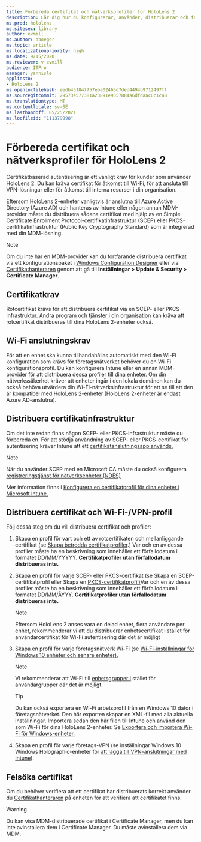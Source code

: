 ```yaml
---
title: Förbereda certifikat och nätverksprofiler för HoloLens 2
description: Lär dig hur du konfigurerar, använder, distribuerar och felsöker certifikat för nätverk på HoloLens 2-enheter med mixad verklighet.
ms.prod: hololens
ms.sitesec: library
author: evmill
ms.author: aboeger
ms.topic: article
ms.localizationpriority: high
ms.date: 9/15/2020
ms.reviewer: v-evmill
audience: ITPro
manager: yannisle
appliesto:
- HoloLens 2
ms.openlocfilehash: eedb451847757eba02465d7ded4494b9712497ff
ms.sourcegitcommit: 29573e577381a23891e9557884a6dfdaac0c1c48
ms.translationtype: MT
ms.contentlocale: sv-SE
ms.lasthandoff: 05/25/2021
ms.locfileid: "111379998"
---
```

# <a name="prepare-certificates-and-network-profiles-for-hololens-2"></a>Förbereda certifikat och nätverksprofiler för HoloLens 2

Certifikatbaserad autentisering är ett vanligt krav för kunder som använder HoloLens 2. Du kan kräva certifikat för åtkomst till Wi-Fi, för att ansluta till VPN-lösningar eller för åtkomst till interna resurser i din organisation.

Eftersom HoloLens 2-enheter vanligtvis är anslutna till Azure Active Directory (Azure AD) och hanteras av Intune eller någon annan MDM-provider måste du distribuera sådana certifikat med hjälp av en Simple Certificate Enrollment Protocol-certifikatinfrastruktur (SCEP) eller PKCS-certifikatinfrastruktur (Public Key Cryptography Standard) som är integrerad med din MDM-lösning. 

>[!NOTE]
> Om du inte har en MDM-provider kan [](https://docs.microsoft.com/hololens/hololens-provisioning#steps-for-creating-provisioning-packages) du fortfarande distribuera certifikat via ett konfigurationspaket i [Windows Configuration Designer](https://www.microsoft.com/p/windows-configuration-designer/9nblggh4tx22?rtc=1&activetab=pivot:regionofsystemrequirementstab) eller via [Certifikathanteraren](https://docs.microsoft.com/hololens/certificate-manager) genom att gå till **Inställningar > Update & Security > Certificate Manager**.

## <a name="certificate-requirements"></a>Certifikatkrav
Rotcertifikat krävs för att distribuera certifikat via en SCEP- eller PKCS-infrastruktur. Andra program och tjänster i din organisation kan kräva att rotcertifikat distribueras till dina HoloLens 2-enheter också. 

## <a name="wi-fi-connectivity-requirements"></a>Wi-Fi anslutningskrav
För att en enhet ska kunna tillhandahållas automatiskt med den Wi-Fi konfiguration som krävs för företagsnätverket behöver du en Wi-Fi konfigurationsprofil. Du kan konfigurera Intune eller en annan MDM-provider för att distribuera dessa profiler till dina enheter. Om din nätverkssäkerhet kräver att enheter ingår i den lokala domänen kan du också behöva utvärdera din Wi-Fi-nätverksinfrastruktur för att se till att den är kompatibel med HoloLens 2-enheter (HoloLens 2-enheter är endast Azure AD-anslutna).

## <a name="deploy-certificate-infrastructure"></a>Distribuera certifikatinfrastruktur
Om det inte redan finns någon SCEP- eller PKCS-infrastruktur måste du förbereda en. För att stödja användning av SCEP- eller PKCS-certifikat för autentisering kräver Intune att ett [certifikatanslutningsapp används.](https://docs.microsoft.com/mem/intune/protect/certificate-connectors)

> [!NOTE]
> När du använder SCEP med en Microsoft CA måste du också konfigurera [registreringstjänst för nätverksenheter (NDES)](https://docs.microsoft.com/mem/intune/protect/certificates-scep-configure#set-up-ndes)

Mer information finns i [Konfigurera en certifikatprofil för dina enheter i Microsoft Intune.](https://docs.microsoft.com/intune/certificates-configure)

## <a name="deploy-certificates-and-wi-fivpn-profile"></a>Distribuera certifikat och Wi-Fi-/VPN-profil
Följ dessa steg om du vill distribuera certifikat och profiler:
1.  Skapa en profil för vart och ett av rotcertifikaten och mellanliggande certifikat (se [Skapa betrodda certifikatprofiler](https://docs.microsoft.com/intune/protect/certificates-configure#create-trusted-certificate-profiles).) Var och en av dessa profiler måste ha en beskrivning som innehåller ett förfallodatum i formatet DD/MM/YYYYY. **Certifikatprofiler utan förfallodatum distribueras inte.**
1.  Skapa en profil för varje SCEP- eller PKCS-certifikat (se Skapa en SCEP-certifikatprofil eller Skapa en [PKCS-certifikatprofil)](https://docs.microsoft.com/intune/protect/certficates-pfx-configure#create-a-pkcs-certificate-profile)Var och en av dessa profiler måste ha en beskrivning som innehåller ett förfallodatum i formatet DD/MM/ÅYYY. **Certifikatprofiler utan förfallodatum distribueras inte.**

    > [!NOTE]
    > Eftersom HoloLens 2 anses vara en delad enhet, flera användare per enhet, rekommenderar vi att du distribuerar enhetscertifikat i stället för användarcertifikat för Wi-Fi autentisering där det är möjligt

3.  Skapa en profil för varje företagsnätverk Wi-Fi (se [Wi-Fi-inställningar för Windows 10 enheter och senare enheter).](https://docs.microsoft.com/intune/wi-fi-settings-windows) 
    > [!NOTE]
    > Vi rekommenderar att Wi-Fi till [enhetsgrupper i](https://docs.microsoft.com/mem/intune/configuration/device-profile-assign) stället för användargrupper där det är möjligt. 

    > [!TIP]
    > Du kan också exportera en Wi-Fi arbetsprofil från en Windows 10 dator i företagsnätverket. Den här exporten skapar en XML-fil med alla aktuella inställningar. Importera sedan den här filen till Intune och använd den som Wi-Fi för dina HoloLens 2-enheter. Se [Exportera och importera Wi-Fi för Windows-enheter.](https://docs.microsoft.com/mem/intune/configuration/wi-fi-settings-import-windows-8-1)

4.  Skapa en profil för varje företags-VPN (se inställningar Windows 10 Windows Holographic-enheter för [att lägga till VPN-anslutningar med Intune](https://docs.microsoft.com/intune/vpn-settings-windows-10)).

## <a name="troubleshooting-certificates"></a>Felsöka certifikat

Om du behöver verifiera att ett certifikat har distribuerats korrekt använder du [Certifikathanteraren](certificate-manager.md) på enheten för att verifiera att certifikatet finns.  

>[!WARNING]
> Du kan visa MDM-distribuerade certifikat i Certificate Manager, men du kan inte avinstallera dem i Certificate Manager. Du måste avinstallera dem via MDM.


